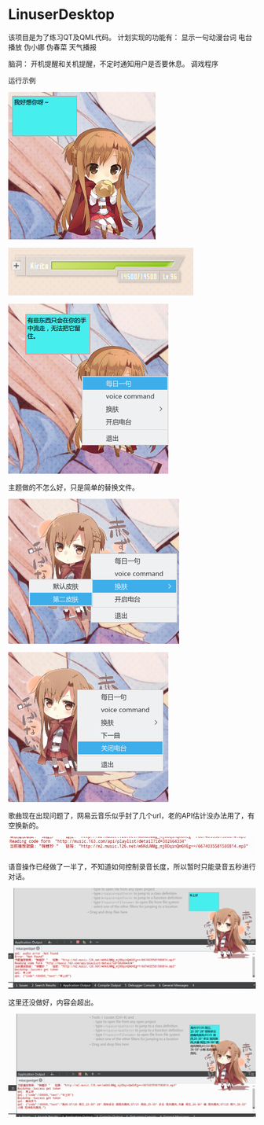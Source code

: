 # LinuserDesktop
该项目是为了练习QT及QML代码。
计划实现的功能有：
    显示一句动漫台词
    电台播放
    伪小娜
    伪春菜
    天气播报

脑洞：
    开机提醒和关机提醒，不定时通知用户是否要休息。
    调戏程序

运行示例

![ys](Github_pic/1.png)

![ys](Github_pic/2.png)

![ys](Github_pic/3.png)

主题做的不怎么好，只是简单的替换文件。

![ys](Github_pic/4.png)

![ys](Github_pic/5.png)

歌曲现在出现问题了，网易云音乐似乎封了几个url，老的API估计没办法用了，有空换新的。

![ys](Github_pic/6.png)

语音操作已经做了一半了，不知道如何控制录音长度，所以暂时只能录音五秒进行对话。

![ys](Github_pic/7.png)

这里还没做好，内容会超出。

![ys](Github_pic/8.png)
